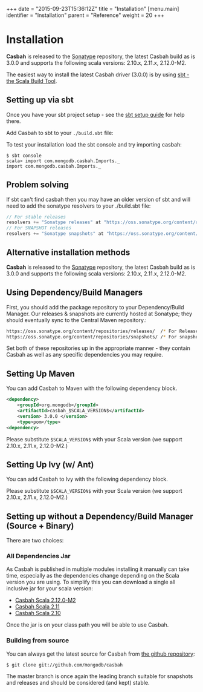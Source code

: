 +++
date = "2015-09-23T15:36:12Z"
title = "Installation"
[menu.main]
  identifier = "Installation"
  parent = "Reference"
  weight = 20
+++

# Installation

**Casbah** is released to the [Sonatype](http://sonatype.org/)
repository, the latest Casbah build as is 3.0.0 and supports the
following scala versions: 2.10.x, 2.11.x, 2.12.0-M2.

The easiest way to install the latest Casbah driver (3.0.0) is by
using [sbt - the Scala Build Tool](http://www.scala-sbt.org/).

## Setting up via sbt

Once you have your sbt project setup - see the [sbt setup
guide](http://www.scala-sbt.org/release/docs/Getting-Started/Setup.html)
for help there.

Add Casbah to sbt to your `./build.sbt` file:

To test your installation load the sbt console and try importing casbah:

    $ sbt console
    scala> import com.mongodb.casbah.Imports._
    import com.mongodb.casbah.Imports._

## Problem solving

If sbt can't find casbah then you may have an older version of sbt and
will need to add the sonatype resolvers to your ./build.sbt file:

~~~scala
// For stable releases
resolvers += "Sonatype releases" at "https://oss.sonatype.org/content/repositories/releases"
// For SNAPSHOT releases
resolvers += "Sonatype snapshots" at "https://oss.sonatype.org/content/repositories/snapshots"
~~~

## Alternative installation methods

**Casbah** is released to the [Sonatype](http://sonatype.org/)
repository, the latest Casbah build as is 3.0.0 and supports the
following scala versions: 2.10.x, 2.11.x, 2.12.0-M2.

## Using Dependency/Build Managers

First, you should add the package repository to your Dependency/Build
Manager. Our releases & snapshots are currently hosted at Sonatype; they
should eventually sync to the Central Maven repository.:

~~~bash
https://oss.sonatype.org/content/repositories/releases/  /* For Releases */
https://oss.sonatype.org/content/repositories/snapshots/ /* For snapshots */
~~~

Set both of these repositories up in the appropriate manner - they
contain Casbah as well as any specific dependencies you may require.

## Setting Up Maven

You can add Casbah to Maven with the following dependency block.

~~~xml
<dependency>
    <groupId>org.mongodb</groupId>
    <artifactId>casbah_$SCALA_VERSION$</artifactId>
    <version> 3.0.0 </version>
    <type>pom</type>
<dependency>
~~~

Please substitute `$SCALA_VERSION$` with your Scala version (we support 2.10.x, 2.11.x, 2.12.0-M2.)

## Setting Up Ivy (w/ Ant)

You can add Casbah to Ivy with the following dependency block.

Please substitute `$SCALA_VERSION$` with your Scala version (we support 2.10.x, 2.11.x, 2.12.0-M2.)

## Setting up without a Dependency/Build Manager (Source + Binary)

There are two choices:

### All Dependencies Jar

As Casbah is published in multiple modules installing it manually can
take time, especially as the dependencies change depending on the Scala
version you are using. To simplify this you can download a single all
inclusive jar for your scala version:

 * [Casbah Scala 2.12.0-M2](http://oss.sonatype.org/content/repositories/releases/org/mongodb/casbah_2.12/3.0.0/casbah-alldep_2.12.0-M2-3.0.0.jar)
 * [Casbah Scala 2.11](http://oss.sonatype.org/content/repositories/releases/org/mongodb/casbah_2.11/3.0.0/casbah-alldep_2.11-3.0.0.jar)
 * [Casbah Scala 2.10](http://oss.sonatype.org/content/repositories/releases/org/mongodb/casbah_2.10/3.0.0/casbah-alldep_2.10-3.0.0.jar)

Once the jar is on your class path you will be able to use Casbah.

### Building from source

You can always get the latest source for Casbah from [the github
repository](https://github.com/mongodb/casbah):

    $ git clone git://github.com/mongodb/casbah

The master branch is once again the leading branch suitable for
snapshots and releases and should be considered (and kept) stable.
